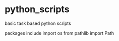 # python_scripts
 basic task based python scripts 
 
 packages include
import os
from pathlib import Path
